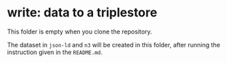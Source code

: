 # write: data to a triplestore

This folder is empty when you clone the repository.


The dataset in `json-ld` and `n3` will be created in this folder, after running the instruction given in the `README.md`.
